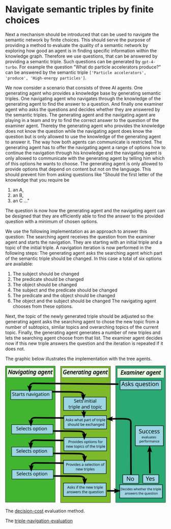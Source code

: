# Navigate semantic triples by finite choices

Next a mechanism should be introduced that can be used to navigate the semantic network by finite choices. This should serve the purpose of providing a method to evaluate the quality of a semantic network by exploring how good an agent is in finding specific information within the knowledge graph. Therefore we use questions, that can be answered by providing a semantic triple. Such questions can be generated by ```gpt-4-turbo```. For example the question "What do particle accelerators produce?" can be answered by the semantic triple ```['Particle accelerators', 'produce', 'High-energy particles']```. 

We now consider a scenario that consists of three AI agents. One generating agent who provides a knowledge base by generating semantic triples. One navigating agent who navigates through the knowledge of the generating agent to find the answer to a question. And finally one examiner agent who asks the questions and decides whether they are answered by the semantic triples. The generating agent and the navigating agent are playing in a team and try to find the correct answer to the question of the examiner agent. Thereby the generating agent who provides the knowledge does not know the question while the navigating agent does know the question but is only allowed to use the knowledge of the generating agent to answer it. The way how both agents can communicate is restricted. The generating agent has to offer the navigating agent a range of options how to continue the navigation through his knowledge and the navigating agent is only allowed to communicate with the generating agent by telling him which of this options he wants to choose. The generating agent is only allowed to provide options that depend on content but not on the language. This should prevent him from asking questions like 
"Should the first letter of the knowledge that you require be
1) an A, 
2) an B, 
3) an C
..." 

The question is now how the generating agent and the navigating agent can be designed that they are efficiently able to find the answer to the provided question with a minimum of chosen options.

We use the following implementation as an approach to answer this question: The searching agent receives the question from the examiner agent and starts the navigation. They are starting with an initial triple and a topic of the initial triple. A navigation iteration is now performed in the following steps: The generating agent asks the searching agent which part of the semantic triple should be changed. In this case a total of six options are available:
1) The subject should be changed
2) The predicate should be changed
3) The object should be changed
1) The subject and the predicate should be changed
2) The predicate and the object should be changed
3) The object and the subject should be changed
The navigating agent chooses from these options.

Next, the topic of the newly generated triple should be adjusted so the generating agent asks the searching agent to chose the new topic from a number of subtopics, similar topics and overarching topics of the current topic.
Finally, the generating agent generates a number of new triples and lets the searching agent choose from that list. The examiner agent decides now if this new triple answers the question and the iteration is repeated if it does not.

The graphic below illustrates the implementation with the tree agents.

![](./images/triple_navigation_agents.svg)

The [decision-cost](../equations/decision-cost.md) evaluation method.

The [triple-navigation-evaluation](../evaluation/triple-navigation-evaluation.md)